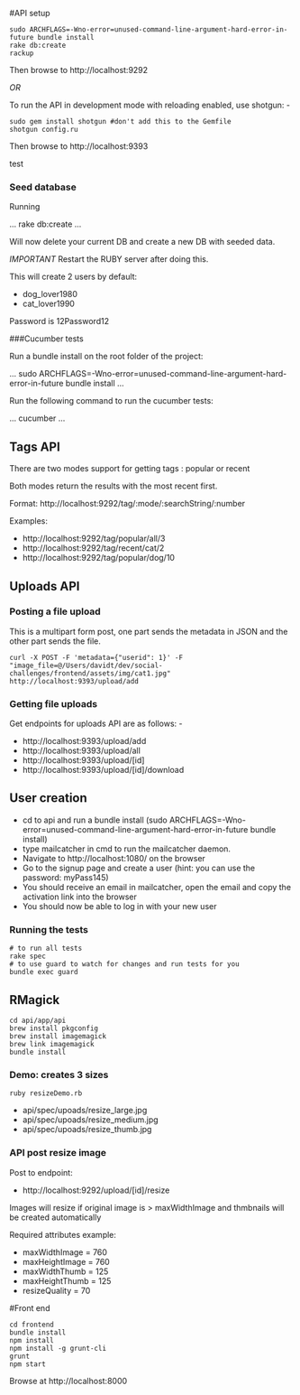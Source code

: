 #API setup

```
sudo ARCHFLAGS=-Wno-error=unused-command-line-argument-hard-error-in-future bundle install
rake db:create
rackup
```
Then browse to http://localhost:9292

*OR*

To run the API in development mode with reloading enabled, use shotgun: -

```
sudo gem install shotgun #don't add this to the Gemfile
shotgun config.ru
```

Then browse to http://localhost:9393

test

### Seed database

Running 

...
rake db:create
...

Will now delete your current DB and create a new DB with seeded data. 

*IMPORTANT* Restart the RUBY server after doing this.

This will create 2 users by default:

* dog_lover1980
* cat_lover1990

Password is 12Password12

###Cucumber tests

Run a bundle install on the root folder of the project:

...
sudo ARCHFLAGS=-Wno-error=unused-command-line-argument-hard-error-in-future bundle install
...

Run the following command to run the cucumber tests:

...
cucumber
...

## Tags API

There are two modes support for getting tags : popular or recent

Both modes return the results with the most recent first.

Format: http://localhost:9292/tag/:mode/:searchString/:number

Examples: 

* http://localhost:9292/tag/popular/all/3
* http://localhost:9292/tag/recent/cat/2
* http://localhost:9292/tag/popular/dog/10


## Uploads API

### Posting a file upload

This is a multipart form post, one part sends the metadata in JSON and the other part sends the file.

```
curl -X POST -F 'metadata={"userid": 1}' -F "image_file=@/Users/davidt/dev/social-challenges/frontend/assets/img/cat1.jpg" http://localhost:9393/upload/add
```

### Getting file uploads

Get endpoints for uploads API are as follows: -

* http://localhost:9393/upload/add
* http://localhost:9393/upload/all
* http://localhost:9393/upload/[id]
* http://localhost:9393/upload/[id]/download

## User creation
* cd to api and run a bundle install (sudo ARCHFLAGS=-Wno-error=unused-command-line-argument-hard-error-in-future bundle install)
* type mailcatcher in cmd to run the mailcatcher daemon.
* Navigate to http://localhost:1080/ on the browser
* Go to the signup page and create a user (hint: you can use the password: myPass145)
* You should receive an email in mailcatcher, open the email and copy the activation link into the browser
* You should now be able to log in with your new user



### Running the tests

```
# to run all tests
rake spec
# to use guard to watch for changes and run tests for you
bundle exec guard
```

## RMagick

```
cd api/app/api
brew install pkgconfig
brew install imagemagick
brew link imagemagick
bundle install
```

### Demo: creates 3 sizes
```
ruby resizeDemo.rb
```
* api/spec/upoads/resize_large.jpg
* api/spec/upoads/resize_medium.jpg
* api/spec/upoads/resize_thumb.jpg

### API post resize image
Post to endpoint:
* http://localhost:9292/upload/[id]/resize

Images will resize if original image is > maxWidthImage and thmbnails will be created automatically

Required attributes example:

* maxWidthImage = 760
* maxHeightImage = 760
* maxWidthThumb = 125
* maxHeightThumb = 125
* resizeQuality = 70

#Front end

```
cd frontend
bundle install
npm install
npm install -g grunt-cli
grunt
npm start
```

Browse at http://localhost:8000
